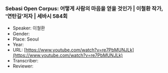 ### Sebasi Open Corpus: 어떻게 사람의 마음을 얻을 것인가 | 이철환 작가, '연탄길'저자 | 세바시 584회

- Speaker: 이철환
- Gender: 
- Place: Seoul
- Year: 
- URL: [https://www.youtube.com/watch?v=re7PbMUNJLk](https://www.youtube.com/watch?v=re7PbMUNJLk)
- Transcriber: 
- Reviewer: 


